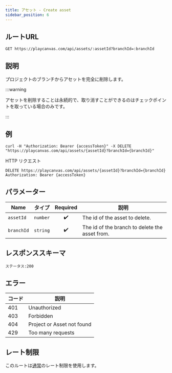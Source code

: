 ```yaml
---
title: アセット - Create asset
sidebar_position: 6
---
```


## ルートURL

```none
GET https://playcanvas.com/api/assets/:assetId?branchId=:branchId
```

## 説明

プロジェクトのブランチからアセットを完全に削除します。

:::warning

アセットを削除することは永続的で、取り消すことができるのはチェックポイントを取っている場合のみです。

:::

## 例

```none
curl -H "Authorization: Bearer {accessToken}" -X DELETE "https://playcanvas.com/api/assets/{assetId}?branchId={branchId}"
```

HTTP リクエスト

```text
DELETE https://playcanvas.com/api/assets/{assetId}?branchId={branchId}
Authorization: Bearer {accessToken}
```

## パラメーター

| Name       | タイプ     | Required | 説明                                    |
| ---------- | -------- | :------: | ---------------------------------------------- |
| `assetId`  | `number` | ✔️      | The id of the asset to delete.                 |
| `branchId` | `string` | ✔️      | The id of the branch to delete the asset from. |

## レスポンススキーマ

```none
ステータス:200
```

## エラー

| コード | 説明                |
| ---- | -------------------------- |
| 401  | Unauthorized               |
| 403  | Forbidden                  |
| 404  | Project or Asset not found |
| 429  | Too many requests          |

## レート制限

このルートは[通常][1]のレート制限を使用します。

[1]: /user-manual/api#rate-limiting
